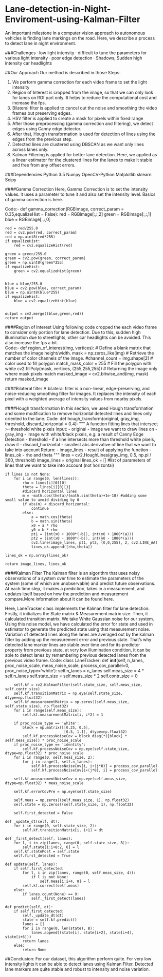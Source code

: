 # Lane-detection-in-Night-Enviroment-using-Kalman-Filter

An important milestone in a computer vision approach to autonomous vehicles is finding lane markings on the road. Here, we describe a process to detect lane in night environment.

###Challenges
· low light intensity
· difficult to tune the parameters for various light intensity
· poor edge detection
· Shadows, Sudden high intensity car headlights

##Our Approach
Our method is described in those Steps:
1. We perform gamma correction for each video frame to set the light intensity
2. Region of Interest is cropped from the image, so that we can only look for lanes on ROI part only. It helps to reduce the computational cost and increase the fps.
3. Bilateral filter is applied to cancel out the noise and smoothing the video frames but preserving edges.
4. HSV filter is applied to create a mask for pixels within fixed range
5. After those preprocessing (gamma correction and filtering), we detect edges using Canny edge detector.
6. After that, Hough transformation is used for detection of lines using the edges from the previous step.
7. Detected lines are clustered using DBSCAN as we want only lines across lanes only.
8. Kalman Filtering is applied for better lane detection. Here, we applied as a linear estimator for the clustered lines for the lanes to make it stable and free from any offset errors.  

###Dependencies
Python 3.5
Numpy
OpenCV-Python
Matplotlib
sklearn
Scipy

####Gamma Correction
Here, Gamma Correction is to set the intensity values. It uses a parameter to tune it and also set the intensity level. Basics of gamma correction is here.
 
 
Code:-
def gamma_correction(RGBimage, correct_param = 0.35,equalizeHist = False):
    red = RGBimage[:,:,2]
    green = RGBimage[:,:,1]
    blue = RGBimage[:,:,0]
    
    red = red/255.0
    red = cv2.pow(red, correct_param)
    red = np.uint8(red*255)
    if equalizeHist:
        red = cv2.equalizeHist(red)
    
    green = green/255.0
    green = cv2.pow(green, correct_param)
    green = np.uint8(green*255)
    if equalizeHist:
        green = cv2.equalizeHist(green)
        
    
    blue = blue/255.0
    blue = cv2.pow(blue, correct_param)
    blue = np.uint8(blue*255)
    if equalizeHist:
        blue = cv2.equalizeHist(blue)
    
 
    output = cv2.merge((blue,green,red))
    return output
 
####Region of Interest
Using following code cropped the each video frame to consider only portion for lane detection. Due to this, sudden high illumination due to streetlights, other car headlights can be avoided. This also increase the fps a bit.  
Code:-
def region_of_interest(img, vertices):
    # Define a blank matrix that matches the image height/width.
    mask = np.zeros_like(img)
    # Retrieve the number of color channels of the image.
    #channel_count = img.shape[2]
    # color used to fill polygon
    match_mask_color = 255
    # Fill the polygon with white
    cv2.fillPoly(mask, vertices, (255,255,255))
    # Returning the image only where mask pixels match
    masked_image = cv2.bitwise_and(img, mask)
    return masked_image
 

####Bilateral filter
A bilateral filter is a non-linear, edge-preserving, and noise-reducing smoothing filter for images. It replaces the intensity of each pixel with a weighted average of intensity values from nearby pixels.

####Hough transformation
In this section, we used Hough transformation and some modification to remove horizontal detected lines and lines only oriented to the lane.
Code:
def hough_transform(original, gray_img, threshold, discard_horizontal = 0.4):
    """
    A function fitting lines that intersect >=threshold white pixels
    Input:
    - original - image we want to draw lines on
    - gray_img - image with white/black pixels, e.g. a result of Canny Edge Detection
    - threshold - if a line intersects more than threshold white pixels, draw it
    - discard_horizontal - smallest abs derivative of line that we want to take into account
    Return:
    - image_lines - result of applying the function
    - lines_ok - rho and theta
    """
    lines = cv2.HoughLines(gray_img, 0.5, np.pi / 360, threshold)
    image_lines = original
    lines_ok = [] #list of parameters of lines that we want to take into account (not horizontal)
            
    if lines is not None:
        for i in range(0, len(lines)):
            rho = lines[i][0][0]
            theta = lines[i][0][1]
            #discard horizontal lines
            m = -math.cos(theta)/(math.sin(theta)+1e-10) #adding some small value to avoid dividing by 0
            if abs(m) < discard_horizontal:
                continue
            else:
                a = math.cos(theta)
                b = math.sin(theta)
                x0 = a * rho
                y0 = b * rho
                pt1 = (int(x0 + 1000*(-b)), int(y0 + 1000*(a)))
                pt2 = (int(x0 - 1000*(-b)), int(y0 - 1000*(a)))
                cv2.line(image_lines, pt1, pt2, (0,0,255), 2, cv2.LINE_AA)
                lines_ok.append([rho,theta])
        
    lines_ok = np.array(lines_ok)
                    
    return image_lines, lines_ok
  
####Kalman Filter
The Kalman filter is an algorithm that uses noisy observations of a system over time to estimate the parameters of the system (some of which are unobservable) and predict future observations. At each time step, it makes a prediction, takes in a measurement, and updates itself based on how the prediction and measurement compare.More information about it can be found here.

Here, LaneTracker class implements the Kalman filter for lane detection. Firstly, it initializes the State matrix & Measurement matrix size. Then, it calculated transition matrix. We take White Gaussian noise for our system. Using this noise model, we have calculated the error for state and used in estimator to generate the predicted state using that measurement noise. Variation of detected lines along the lanes are averaged out by the kalman filter by adding up the measurement error and previous state. That’s why detected lane marker lines are stable over time and for its predictor property from previous state,  at very low illumination condition, it can be able to detect lanes by remembering previous detected lanes from the previous video frame.
Code:
class LaneTracker: 
    def __init__(self, n_lanes, proc_noise_scale, meas_noise_scale, process_cov_parallel=0, proc_noise_type='white'):
        self.n_lanes = n_lanes
        self.meas_size = 4 * self.n_lanes
        self.state_size = self.meas_size * 2
        self.contr_size = 0
 
        self.kf = cv2.KalmanFilter(self.state_size, self.meas_size, self.contr_size)
        self.kf.transitionMatrix = np.eye(self.state_size, dtype=np.float32)
        self.kf.measurementMatrix = np.zeros((self.meas_size, self.state_size), np.float32)
        for i in range(self.meas_size):
            self.kf.measurementMatrix[i, i*2] = 1
 
        if proc_noise_type == 'white':
            block = np.matrix([[0.25, 0.5],
                               [0.5, 1.]], dtype=np.float32)
            self.kf.processNoiseCov = block_diag(*([block] * self.meas_size)) * proc_noise_scale
        if proc_noise_type == 'identity':
            self.kf.processNoiseCov = np.eye(self.state_size, dtype=np.float32) * proc_noise_scale
        for i in range(0, self.meas_size, 2):
            for j in range(1, self.n_lanes):
                self.kf.processNoiseCov[i, i+(j*8)] = process_cov_parallel
                self.kf.processNoiseCov[i+(j*8), i] = process_cov_parallel
 
        self.kf.measurementNoiseCov = np.eye(self.meas_size, dtype=np.float32) * meas_noise_scale
 
        self.kf.errorCovPre = np.eye(self.state_size)
 
        self.meas = np.zeros((self.meas_size, 1), np.float32)
        self.state = np.zeros((self.state_size, 1), np.float32)
 
        self.first_detected = False
 
    def _update_dt(self, dt):
        for i in range(0, self.state_size, 2):
            self.kf.transitionMatrix[i, i+1] = dt
 
    def _first_detect(self, lanes):
        for l, i in zip(lanes, range(0, self.state_size, 8)):
            self.state[i:i+8:2, 0] = l
        self.kf.statePost = self.state
        self.first_detected = True
 
    def update(self, lanes):
        if self.first_detected:
            for l, i in zip(lanes, range(0, self.meas_size, 4)):
                if l is not None:
                    self.meas[i:i+4, 0] = l
            self.kf.correct(self.meas)
        else:
            if lanes.count(None) == 0:
                self._first_detect(lanes)
 
    def predict(self, dt):
        if self.first_detected:
            self._update_dt(dt)
            state = self.kf.predict()
            lanes = []
            for i in range(0, len(state), 8):
                lanes.append((state[i], state[i+2], state[i+4], state[i+6]))
            return lanes
        else:
            return None
 
 
##Conclusion:
For our dataset, this algorithm perform quite. For very low intensity lights it can be able to detect lanes using Kalman Filter. Detected lane markers are quite stable and robust to intensity and noise variation.
 
                                                             
